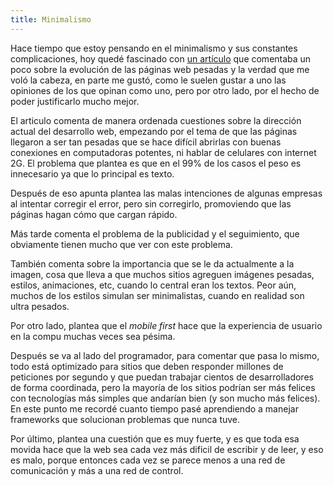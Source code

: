 ```yaml
---
title: Minimalismo
---
```


Hace tiempo que estoy pensando en el minimalismo y sus constantes
complicaciones, hoy quedé fascinado con [un artículo][1] que comentaba un poco
sobre la evolución de las páginas web pesadas y la verdad que me voló la
cabeza, en parte me gustó, como le suelen gustar a uno las opiniones de los que
opinan como uno, pero por otro lado, por el hecho de poder justificarlo mucho
mejor.

El articulo comenta de manera ordenada cuestiones sobre la dirección actual del
desarrollo web, empezando por el tema de que las páginas llegaron a ser tan
pesadas que se hace difícil abrirlas con buenas conexiones en computadoras
potentes, ni hablar de celulares con internet 2G. El problema que plantea es
que en el 99% de los casos el peso es innecesario ya que lo principal es texto.

Después de eso apunta plantea las malas intenciones de algunas empresas al
intentar corregir el error, pero sin corregirlo, promoviendo que las páginas
hagan cómo que cargan rápido.

Más tarde comenta el problema de la publicidad y el seguimiento, que obviamente
tienen mucho que ver con este problema.

También comenta sobre la importancia que se le da actualmente a la imagen, cosa
que lleva a que muchos sitios agreguen imágenes pesadas, estilos, animaciones,
etc, cuando lo central eran los textos. Peor aún, muchos de los estilos simulan
ser minimalistas, cuando en realidad son ultra pesados.

Por otro lado, plantea que el <i class="foreing">mobile first</i> hace que la
experiencia de usuario en la compu muchas veces sea pésima.

Después se va al lado del programador, para comentar que pasa lo mismo, todo
está optimizado para sitios que deben responder millones de peticiones por
segundo y que puedan trabajar cientos de desarrolladores de forma coordinada,
pero la mayoría de los sitios podrían ser más felices con tecnologías más
simples que andarían bien (y son mucho más felices). En este punto me recordé
cuanto tiempo pasé aprendiendo a manejar frameworks que solucionan problemas
que nunca tuve.

Por último, plantea una cuestión que es muy fuerte, y es que toda esa movida
hace que la web sea cada vez más dificil de escribir y de leer, y eso es malo,
porque entonces cada vez se parece menos a una red de comunicación y más a una
red de control.

 [1]: http://idlewords.com/talks/website_obesity.htm "The Website Obesity Crisis"
